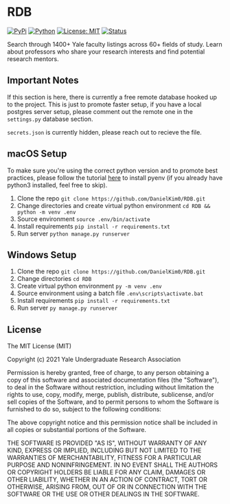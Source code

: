 # RDB

[![PyPi](https://img.shields.io/badge/pypi-v21.0-blue)](https://pypi.org/project/pip/)
[![Python](https://img.shields.io/pypi/pyversions/django.svg)](https://pypi.org/pypi/django/)
[![License: MIT](https://img.shields.io/badge/License-MIT-yellow.svg)](https://opensource.org/licenses/MIT)
[![Status](https://img.shields.io/pypi/status/django.svg)](https://pypi.org/pypi/django/)
 
Search through 1400+ Yale faculty listings across 60+ fields of study. Learn about professors who share your research interests and find potential research mentors.

## Important Notes

If this section is here, there is currently a free remote database hooked up to the project. This is just to promote faster setup, if you have a local postgres server setup, please comment out the remote one in the `settings.py` database section.

`secrets.json` is currently hidden, please reach out to recieve the file.
 
## macOS Setup

To make sure you're using the correct python version and to promote best practices, please follow the tutorial [here](https://github.com/pyenv/pyenv/blob/master/README.md) to install pyenv (if you already have python3 installed, feel free to skip).

1. Clone the repo
`git clone https://github.com/DanielKim0/RDB.git`
2. Change directories and create virtual python environment
`cd RDB && python -m venv .env`
3. Source environment
`source .env/bin/activate`
4. Install requirements
`pip install -r requirements.txt`
5. Run server
`python manage.py runserver`

## Windows Setup

1. Clone the repo
`git clone https://github.com/DanielKim0/RDB.git`
2. Change directories
`cd RDB`
3. Create virtual python environment
`py -m venv .env`
4. Source environment using a batch file
`.env\scripts\activate.bat`
5. Install requirements
`pip install -r requirements.txt`
6. Run server
`py manage.py runserver`
 
## License
 
The MIT License (MIT)

Copyright (c) 2021 Yale Undergraduate Research Association

Permission is hereby granted, free of charge, to any person obtaining a copy of this software and associated documentation files (the "Software"), to deal in the Software without restriction, including without limitation the rights to use, copy, modify, merge, publish, distribute, sublicense, and/or sell copies of the Software, and to permit persons to whom the Software is furnished to do so, subject to the following conditions:

The above copyright notice and this permission notice shall be included in all copies or substantial portions of the Software.

THE SOFTWARE IS PROVIDED "AS IS", WITHOUT WARRANTY OF ANY KIND, EXPRESS OR IMPLIED, INCLUDING BUT NOT LIMITED TO THE WARRANTIES OF MERCHANTABILITY, FITNESS FOR A PARTICULAR PURPOSE AND NONINFRINGEMENT. IN NO EVENT SHALL THE AUTHORS OR COPYRIGHT HOLDERS BE LIABLE FOR ANY CLAIM, DAMAGES OR OTHER LIABILITY, WHETHER IN AN ACTION OF CONTRACT, TORT OR OTHERWISE, ARISING FROM, OUT OF OR IN CONNECTION WITH THE SOFTWARE OR THE USE OR OTHER DEALINGS IN THE SOFTWARE.